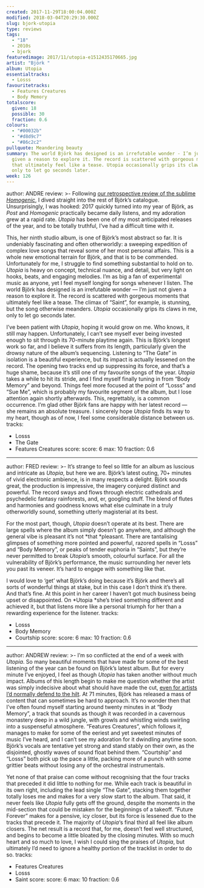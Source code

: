 ```yaml
---
created: 2017-11-29T18:00:04.000Z
modified: 2018-03-04T20:29:30.000Z
slug: bjork-utopia
type: reviews
tags:
  - "18"
  - 2010s
  - bjork
featuredimage: 2017/11/utopia-e1512435170665.jpg
artist: "Björk "
album: Utopia
essentialtracks:
  - Losss
favouritetracks:
  - Features Creatures
  - Body Memory
totalscore:
  given: 18
  possible: 30
  fraction: 0.6
colours:
  - "#00032b"
  - "#d8d9c7"
  - "#86c2c2"
pullquote: Meandering beauty
summary: The world Björk has designed is an irrefutable wonder - I’m just not
  given a reason to explore it. The record is scattered with gorgeous moments
  that ultimately feel like a tease. Utopia occasionally grips its claws in,
  only to let go seconds later.
week: 126
---
```

author: ANDRE
review: >-
  Following [our retrospective review of the sublime
  *Homogenic*](<https://audioxide.com/reviews/bjork-homogenic/>), I dived
  straight into the rest of Björk’s catalogue. Unsurprisingly, I was hooked:
  2017 quickly turned into my year of Björk, as *Post* and *Homogenic*
  practically became daily listens, and my adoration grew at a rapid rate.
  *Utopia* has been one of my most anticipated releases of the year, and to be
  totally truthful, I’ve had a difficult time with it.

  This, her ninth studio album, is one of Björk’s most abstract so far. It is undeniably fascinating and often otherworldly: a sweeping expedition of complex love songs that reveal some of her most personal affairs. This is a whole new emotional terrain for Björk, and that is to be commended. Unfortunately for me, I struggle to find something substantial to hold on to. *Utopia* is heavy on concept, technical nuance, and detail, but very light on hooks, beats, and engaging melodies. I’m as big a fan of experimental music as anyone, yet I feel myself longing for songs whenever I listen. The world Björk has designed is an irrefutable wonder — I’m just not given a reason to explore it. The record is scattered with gorgeous moments that ultimately feel like a tease. The climax of “Saint”, for example, is stunning, but the song otherwise meanders. *Utopia* occasionally grips its claws in me, only to let go seconds later.

  I’ve been patient with *Utopia*, hoping it would grow on me. Who knows, it still may happen. Unfortunately, I can’t see myself ever being invested enough to sit through its 70-minute playtime again. This is Björk’s longest work so far, and I believe it suffers from its length, particularly given the drowsy nature of the album’s sequencing. Listening to “The Gate” in isolation is a beautiful experience, but its impact is actually lessened on the record. The opening two tracks end up suppressing its force, and that’s a huge shame, because it’s still one of my favourite songs of the year. *Utopia* takes a while to hit its stride, and I find myself finally tuning in from “Body Memory” and beyond. Things feel more focused at the point of “Losss” and “Sue Me”, which is probably my favourite segment of the album, but I lose attention again shortly afterwards. This, regrettably, is a common occurrence. I’m glad other Björk fans are happy with her latest record — she remains an absolute treasure. I sincerely hope *Utopia* finds its way to my heart, though as of now, I feel some considerable distance between us.
tracks:
  - Losss
  - ­­The Gate
  - ­­Features Creatures
score:
  score: 6
  max: 10
  fraction: 0.6
---
author: FRED
review: >-
  It’s strange to feel so little for an album as luscious and intricate as
  *Utopia*, but here we are. Björk’s latest outing, 70+ minutes of vivid
  electronic ambience, is in many respects a delight. Björk sounds great, the
  production is impressive, the imagery conjured distinct and powerful. The
  record sways and flows through electric cathedrals and psychedelic fantasy
  rainforests, and, er, googling stuff. The blend of flutes and harmonies and
  goodness knows what else culminate in a truly otherworldly sound, something
  utterly magisterial at its best.

  For the most part, though, *Utopia* doesn’t operate at its best. There are large spells where the album simply doesn’t go anywhere, and although the general vibe is pleasant it’s not *that *pleasant. There are tantalising glimpses of something more pointed and powerful, razored spells in “Losss” and “Body Memory”, or peaks of tender euphoria in “Saints”, but they’re never permitted to break *Utopia*’s smooth, colourful surface. For all the vulnerability of Björk’s performance, the music surrounding her never lets you past its veneer. It’s hard to engage with something like that.

  I would love to ‘get’ what Björk’s doing because it’s Björk and there’s all sorts of wonderful things at stake, but in this case I don’t think it’s there. And that’s fine. At this point in her career I haven’t got much business being upset or disappointed. On *Utopia *she’s tried something different and achieved it, but that listens more like a personal triumph for her than a rewarding experience for the listener.
tracks:
  - Losss
  - ­­Body Memory
  - ­Courtship
score:
  score: 6
  max: 10
  fraction: 0.6
---
author: ANDREW
review: >-
  I’m so conflicted at the end of a week with *Utopia*. So many beautiful
  moments that have made for some of the best listening of the year can be found
  on Björk’s latest album. But for every minute I’ve enjoyed, I feel as though
  *Utopia* has taken another without much impact. Albums of this length begin to
  make me question whether the artist was simply indecisive about what should
  have made the cut, [even for artists I’d normally defend to the
  hilt](<https://audioxide.com/reviews/james-blake-the-colour-in-anything/>). At
  71 minutes, Björk has released a mass of content that can sometimes be hard to
  approach. It’s no wonder then that I’ve often found myself starting around
  twenty minutes in at “Body Memory”, a track that sounds as though it was
  recorded in a cavernous monastery deep in a wild jungle, with growls and
  whistling winds swirling into a suspenseful atmosphere. “Features Creatures”,
  which follows it, manages to make for some of the eeriest and yet sweetest
  minutes of music I’ve heard, and I can’t see my adoration for it dwindling
  anytime soon. Björk’s vocals are tentative yet strong and stand stably on
  their own, as the disjointed, ghostly waves of sound float behind them.
  “Courtship” and “Losss” both pick up the pace a little, packing more of a
  punch with some grittier beats without losing any of the orchestral
  instrumentals.

  Yet none of that praise can come without recognising that the four tracks that preceded it did little to nothing for me. While each track is beautiful in its own right, including the lead single “The Gate”, stacking them together totally loses me and makes for a very slow start to the album. That said, it never feels like *Utopia* fully gets off the ground, despite the moments in the mid-section that could be mistaken for the beginnings of a takeoff. “Future Forever” makes for a pensive, icy closer, but its force is lessened due to the tracks that precede it. The majority of *Utopia*‘s final third all feel like album closers. The net result is a record that, for me, doesn’t feel well structured, and begins to become a little bloated by the closing minutes. With so much heart and so much to love, I wish I could sing the praises of *Utopia*, but ultimately I’d need to ignore a healthy portion of the tracklist in order to do so.
tracks:
  - Features Creatures
  - ­­Losss
  - ­­Saint
score:
  score: 6
  max: 10
  fraction: 0.6
